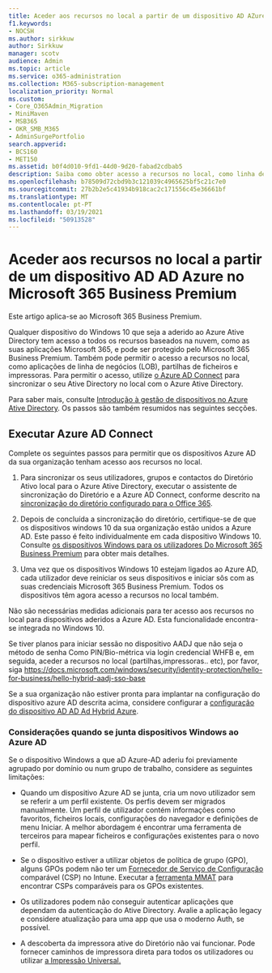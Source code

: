 ```yaml
---
title: Aceder aos recursos no local a partir de um dispositivo AD AZure ligado ao Microsoft 365 Business
f1.keywords:
- NOCSH
ms.author: sirkkuw
author: Sirkkuw
manager: scotv
audience: Admin
ms.topic: article
ms.service: o365-administration
ms.collection: M365-subscription-management
localization_priority: Normal
ms.custom:
- Core_O365Admin_Migration
- MiniMaven
- MSB365
- OKR_SMB_M365
- AdminSurgePortfolio
search.appverid:
- BCS160
- MET150
ms.assetid: b0f4d010-9fd1-44d0-9d20-fabad2cdbab5
description: Saiba como obter acesso a recursos no local, como linha de aplicações empresariais, partilhas de ficheiros e impressoras de um Azure Ative Directory que aderiu ao dispositivo Windows 10.
ms.openlocfilehash: b78509d72cbd9b3c121039c4965625bf5c21c7e0
ms.sourcegitcommit: 27b2b2e5c41934b918cac2c171556c45e36661bf
ms.translationtype: MT
ms.contentlocale: pt-PT
ms.lasthandoff: 03/19/2021
ms.locfileid: "50913528"
---
```

# <a name="access-on-premises-resources-from-an-azure-ad-joined-device-in-microsoft-365-business-premium"></a>Aceder aos recursos no local a partir de um dispositivo AD AD Azure no Microsoft 365 Business Premium

Este artigo aplica-se ao Microsoft 365 Business Premium.

Qualquer dispositivo do Windows 10 que seja a aderido ao Azure Ative Directory tem acesso a todos os recursos baseados na nuvem, como as suas aplicações Microsoft 365, e pode ser protegido pelo Microsoft 365 Business Premium. Também pode permitir o acesso a recursos no local, como aplicações de linha de negócios (LOB), partilhas de ficheiros e impressoras. Para permitir o acesso, utilize [o Azure AD Connect](/azure/active-directory/connect/active-directory-aadconnect) para sincronizar o seu Ative Directory no local com o Azure Ative Directory. 

Para saber mais, consulte [Introdução à gestão de dispositivos no Azure Ative Directory](/azure/active-directory/device-management-introduction).
Os passos são também resumidos nas seguintes secções.
 
## <a name="run-azure-ad-connect"></a>Executar Azure AD Connect

Complete os seguintes passos para permitir que os dispositivos Azure AD da sua organização tenham acesso aos recursos no local.
  
1. Para sincronizar os seus utilizadores, grupos e contactos do Diretório Ativo local para o Azure Ative Directory, executar o assistente de sincronização do Diretório e a Azure AD Connect, conforme descrito na [sincronização do diretório configurado para o Office 365](../enterprise/set-up-directory-synchronization.md).
    
2. Depois de concluída a sincronização do diretório, certifique-se de que os dispositivos windows 10 da sua organização estão unidos a Azure AD. Este passo é feito individualmente em cada dispositivo Windows 10. Consulte [os dispositivos Windows para os utilizadores Do Microsoft 365 Business Premium](set-up-windows-devices.md) para obter mais detalhes. 
    
3. Uma vez que os dispositivos Windows 10 estejam ligados ao Azure AD, cada utilizador deve reiniciar os seus dispositivos e iniciar sôs com as suas credenciais Microsoft 365 Business Premium. Todos os dispositivos têm agora acesso a recursos no local também.
    
Não são necessárias medidas adicionais para ter acesso aos recursos no local para dispositivos aderidos a Azure AD. Esta funcionalidade encontra-se integrada no Windows 10. 

Se tiver planos para iniciar sessão no dispositivo AADJ que não seja o método de senha Como PIN/Bio-métrica via login credencial WHFB e, em seguida, aceder a recursos no local (partilhas,impressoras.. etc), por favor, siga https://docs.microsoft.com/windows/security/identity-protection/hello-for-business/hello-hybrid-aadj-sso-base
  
Se a sua organização não estiver pronta para implantar na configuração do dispositivo azure AD descrita acima, considere configurar a [configuração do dispositivo AD AD Ad Hybrid Azure](manage-windows-devices.md).
  
### <a name="considerations-when-you-join-windows-devices-to-azure-ad"></a>Considerações quando se junta dispositivos Windows ao Azure AD

Se o dispositivo Windows a que aD Azure-AD aderiu foi previamente agrupado por domínio ou num grupo de trabalho, considere as seguintes limitações:
  
- Quando um dispositivo Azure AD se junta, cria um novo utilizador sem se referir a um perfil existente. Os perfis devem ser migrados manualmente. Um perfil de utilizador contém informações como favoritos, ficheiros locais, configurações do navegador e definições de menu Iniciar. A melhor abordagem é encontrar uma ferramenta de terceiros para mapear ficheiros e configurações existentes para o novo perfil.

- Se o dispositivo estiver a utilizar objetos de política de grupo (GPO), alguns GPOs podem não ter um [Fornecedor de Serviço de Configuração](/windows/configuration/provisioning-packages/how-it-pros-can-use-configuration-service-providers) comparável (CSP) no Intune. Executar a [ferramenta MMAT](https://www.microsoft.com/download/details.aspx?id=45520) para encontrar CSPs comparáveis para os GPOs existentes.

- Os utilizadores podem não conseguir autenticar aplicações que dependam da autenticação do Ative Directory. Avalie a aplicação legacy e considere atualização para uma app que usa o moderno Auth, se possível.

- A descoberta da impressora ative do Diretório não vai funcionar. Pode fornecer caminhos de impressora direta para todos os utilizadores ou utilizar [a Impressão Universal.](/universal-print/)